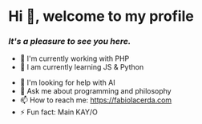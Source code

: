 # Hi 👋, welcome to my profile

<strong><i>
### It's a pleasure to see you here.
</i></strong>
  
- 🔭 I'm currently working with PHP
- 🌱 I am currently learning JS & Python
<!-- - 👯 I'm looking to collaborate on projects focusing on security, anonymity and freedom. -->
- 🤔 I'm looking for help with AI
- 💬 Ask me about programming and philosophy
- 📫 How to reach me: https://fabiolacerda.com
- ⚡ Fun fact: Main KAY/O


<!--
**fabiolacerdapro/fabiolacerdapro** is a ✨ _special_ ✨ repository because its `README.md` (this file) appears on your GitHub profile.

Here are some ideas to get you started:

- 🔭 I’m currently working on ...
- 🌱 I’m currently learning ...
- 👯 I’m looking to collaborate on ...
- 🤔 I’m looking for help with ...
- 💬 Ask me about ...
- 📫 How to reach me: ...
- 😄 Pronouns: ...
- ⚡ Fun fact: ...
-->
